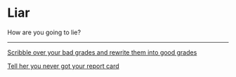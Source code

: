 # Liar
How are you going to lie?

----
[Scribble over your bad grades and rewrite them into good grades](change-grades.md)

[Tell her you never got your report card](missing.md)
